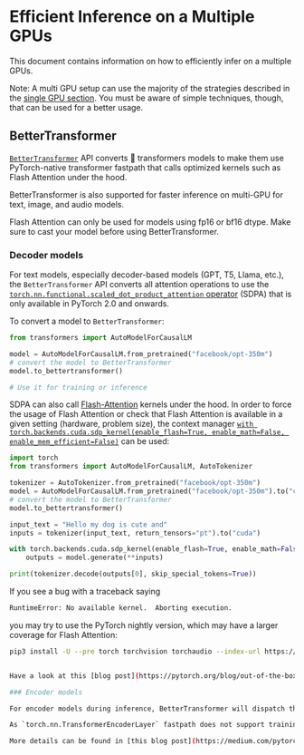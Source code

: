 <!--Copyright 2022 The HuggingFace Team. All rights reserved.

Licensed under the Apache License, Version 2.0 (the "License"); you may not use this file except in compliance with
the License. You may obtain a copy of the License at

http://www.apache.org/licenses/LICENSE-2.0

Unless required by applicable law or agreed to in writing, software distributed under the License is distributed on
an "AS IS" BASIS, WITHOUT WARRANTIES OR CONDITIONS OF ANY KIND, either express or implied. See the License for the

⚠️ Note that this file is in Markdown but contain specific syntax for our doc-builder (similar to MDX) that may not be
rendered properly in your Markdown viewer.

-->

# Efficient Inference on a Multiple GPUs

This document contains information on how to efficiently infer on a multiple GPUs. 
<Tip>

Note: A multi GPU setup can use the majority of the strategies described in the [single GPU section](./perf_infer_gpu_one). You must be aware of simple techniques, though, that can be used for a better usage.

</Tip>

## BetterTransformer

[`BetterTransformer`](https://huggingface.co/docs/optimum/bettertransformer/overview) API converts 🤗 transformers models to make them use PyTorch-native transformer fastpath that calls optimized kernels such as Flash Attention under the hood.  

BetterTransformer is also supported for faster inference on multi-GPU for text, image, and audio models.

<Tip>

Flash Attention can only be used for models using fp16 or bf16 dtype. Make sure to cast your model before using BetterTransformer.
  
</Tip>

### Decoder models

For text models, especially decoder-based models (GPT, T5, Llama, etc.), the `BetterTransformer` API converts all attention operations to use the [`torch.nn.functional.scaled_dot_product_attention` operator](https://pytorch.org/docs/master/generated/torch.nn.functional.scaled_dot_product_attention) (SDPA) that is only available in PyTorch 2.0 and onwards. 

To convert a model to `BetterTransformer`:

```python
from transformers import AutoModelForCausalLM

model = AutoModelForCausalLM.from_pretrained("facebook/opt-350m")
# convert the model to BetterTransformer
model.to_bettertransformer()

# Use it for training or inference
```

SDPA can also call [Flash-Attention](https://arxiv.org/abs/2205.14135) kernels under the hood. In order to force the usage of Flash Attention or check that Flash Attention is available in a given setting (hardware, problem size), the context manager [`with torch.backends.cuda.sdp_kernel(enable_flash=True, enable_math=False, enable_mem_efficient=False)`](https://pytorch.org/docs/master/backends.html#torch.backends.cuda.sdp_kernel) can be used:


```python
import torch
from transformers import AutoModelForCausalLM, AutoTokenizer

tokenizer = AutoTokenizer.from_pretrained("facebook/opt-350m")
model = AutoModelForCausalLM.from_pretrained("facebook/opt-350m").to("cuda")
# convert the model to BetterTransformer
model.to_bettertransformer()

input_text = "Hello my dog is cute and"
inputs = tokenizer(input_text, return_tensors="pt").to("cuda")

with torch.backends.cuda.sdp_kernel(enable_flash=True, enable_math=False, enable_mem_efficient=False):
    outputs = model.generate(**inputs)

print(tokenizer.decode(outputs[0], skip_special_tokens=True))
```

If you see a bug with a traceback saying 

```bash
RuntimeError: No available kernel.  Aborting execution.
```

you may try to use the PyTorch nightly version, which may have a larger coverage for Flash Attention:

```bash
pip3 install -U --pre torch torchvision torchaudio --index-url https://download.pytorch.org/whl/nightly/cu118


Have a look at this [blog post](https://pytorch.org/blog/out-of-the-box-acceleration/) to learn more about what is possible to do with the `BetterTransformer` + SDPA API.

### Encoder models

For encoder models during inference, BetterTransformer will dispatch the forward call of encoder layers to an equivalent of [`torch.nn.TransformerEncoderLayer`](https://pytorch.org/docs/stable/generated/torch.nn.TransformerEncoderLayer.html) that will execute the fast path implementation of the encoder layers.

As `torch.nn.TransformerEncoderLayer` fastpath does not support training, we instead dispatch to `torch.nn.functional.scaled_dot_product_attention` during training, that do not leverage nested tensors but can leverage Flash Attention or Memory-Efficient Attention fused kernels.

More details can be found in [this blog post](https://medium.com/pytorch/bettertransformer-out-of-the-box-performance-for-huggingface-transformers-3fbe27d50ab2) and [this second one](https://pytorch.org/blog/a-better-transformer-for-fast-transformer-encoder-inference/).